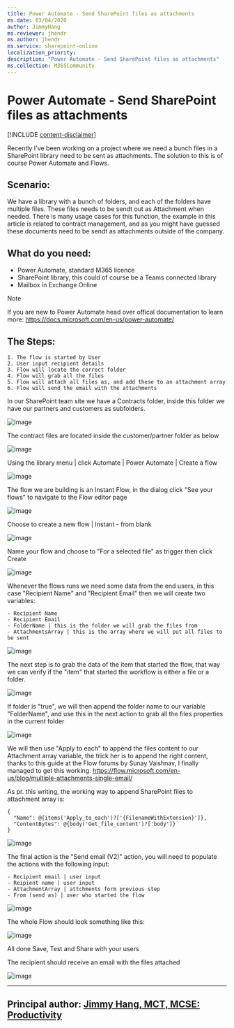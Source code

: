 ```yaml
---
title: Power Automate - Send SharePoint files as attachments
ms.date: 03/04/2020
author: JimmyHang
ms.reviewer: jhendr
ms.author: jhendr
ms.service: sharepoint-online
localization_priority: 
description: "Power Automate - Send SharePoint files as attachments"
ms.collection: M365Community
---
```

# Power Automate - Send SharePoint files as attachments

[!INCLUDE [content-disclaimer](includes/content-disclaimer.md)]

Recently I've been working on a project where we need a bunch files in a SharePoint library need to be sent as attachments.
The solution to this is of course Power Automate and Flows.

## Scenario:
We have a library with a bunch of folders, and each of the folders have multiple files. These files needs to be sendt out as Attachment when needed. There is many usage cases for this function, the example in this article is related to contract management, and as you might have guessed these documents need to be sendt as attachments outside of the company. 

## What do you need:
* Power Automate, standard M365 licence
* SharePoint library, this could of course be a Teams connected library
* Mailbox in Exchange Online

> [!NOTE] 
> If you are new to Power Automate head over offical documentation to learn more: 
https://docs.microsoft.com/en-us/power-automate/


## The Steps:

	1. The flow is started by User
	2. User input recipient details
	3. Flow will locate the correct folder
	4. Flow will grab all the files
	5. Flow will attach all files as, and add these to an attachment array
	6. Flow will send the email with the attachments

In our SharePoint team site we have a Contracts folder, inside this folder we have our partners and customers as subfolders. 

![image](media/power-automate-send-sharepoint-files-as-attachments/powerautomate-sendasattachment01.png)

The contract files are located inside the customer/partner folder as below

![image](media/power-automate-send-sharepoint-files-as-attachments/powerautomate-sendasattachment02.png)

Using the library menu | click Automate | Power Automate | Create a flow

![image](media/power-automate-send-sharepoint-files-as-attachments/powerautomate-sendasattachment03.png)

The flow we are building is an Instant Flow, in the dialog click "See your flows" to navigate to the Flow editor page

![image](media/power-automate-send-sharepoint-files-as-attachments/powerautomate-sendasattachment04.png)

Choose to create a new flow | Instant - from blank

![image](media/power-automate-send-sharepoint-files-as-attachments/powerautomate-sendasattachment05.png)

Name your flow and choose to "For a selected file" as trigger then click Create

![image](media/power-automate-send-sharepoint-files-as-attachments/powerautomate-sendasattachment06.png)


Whenever the flows runs we need some data from the end users, in this case "Recipient Name" and "Recipient Email" then we will create two variables:

    - Recipient Name
    - Recipient Email
	- FolderName | this is the folder we will grab the files from
	- AttachmentsArray | this is the array where we will put all files to be sent


![image](media/power-automate-send-sharepoint-files-as-attachments/powerautomate-sendasattachment07.png)

The next step is to grab the data of the item that started the flow, that way we can verify if the "item" that started the workflow is either a file or a folder.

![image](media/power-automate-send-sharepoint-files-as-attachments/powerautomate-sendasattachment08.png)


If folder is "true", we will then append the folder name to our variable "FolderName", and use this in the next action to grab all the files properties in the current folder

![image](media/power-automate-send-sharepoint-files-as-attachments/powerautomate-sendasattachment09.png)


We will then use "Apply to each" to append the files content to our Attachment array variable, the trick her is to append the right content, thanks to this guide at the Flow forums by Sunay Vaishnav, I finally managed to get this working. 
https://flow.microsoft.com/en-us/blog/multiple-attachments-single-email/

As pr. this writing, the working way to append SharePoint files to attachment array is:

```
{
  "Name": @{items('Apply_to_each')?['{FilenameWithExtension}']},
  "ContentBytes": @{body('Get_file_content')?['body']}
}
```
![image](media/power-automate-send-sharepoint-files-as-attachments/powerautomate-sendasattachment10.png)

The final action is the "Send email (V2)" action, you will need to populate the actions with the following input:

	- Recipient email | user input
	- Reipient name | user input
	- AttachmentArray | attchments form previous step
	- From (send as) | user who started the flow


![image](media/power-automate-send-sharepoint-files-as-attachments/powerautomate-sendasattachment11.png)


The whole Flow should look something like this:

![image](media/power-automate-send-sharepoint-files-as-attachments/powerautomate-sendasattachment12.png)


All done Save, Test and Share with your users

The recipient should receive an email with the files attached

![image](media/power-automate-send-sharepoint-files-as-attachments/powerautomate-sendasattachment13.png)


---
**Principal author**: [Jimmy Hang, MCT, MCSE: Productivity](https://www.linkedin.com/in/jimmyhang/)
---

